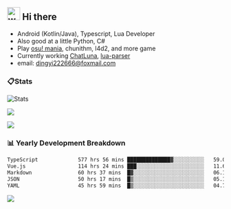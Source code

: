  ## <img alt="wave" src="https://raw.githubusercontent.com/MartinHeinz/MartinHeinz/master/wave.gif" width="30px"> Hi there

- Android (Kotlin/Java), Typescript, Lua Developer
- Also good at a little Python, C#
- Play [osu! mania](https://osu.ppy.sh/users/29808669), chunithm, l4d2, and more game
- Currently working [ChatLuna](https://github.com/ChatLunaLab), [lua-parser](https://github.com/dingyi222666/lua-parser)
- email: [dingyi222666@foxmail.com](mailto:dingyi222666@foxmail.com)

### 📋Stats

![Stats](https://github-readme-stats.vercel.app/api?username=dingyi222666&show_icons=true&icon_color=47A69E&title_color=47A69E&count_private=true)    

![](https://api.githubtrends.io/user/svg/dingyi222666/langs?time_range=one_year&include_private=True&loc_metric=changed&theme=classic)

![](http://github-profile-summary-cards.vercel.app/api/cards/productive-time?username=dingyi222666&theme=nord_dark&utcOffset=8)


### 📊 Yearly Development Breakdown

<!--START_SECTION:waka-->

```txt
TypeScript             577 hrs 56 mins ██████████████▓░░░░░░░░░░   59.05 %
Vue.js                 114 hrs 24 mins ███░░░░░░░░░░░░░░░░░░░░░░   11.69 %
Markdown               60 hrs 37 mins  █▓░░░░░░░░░░░░░░░░░░░░░░░   06.19 %
JSON                   50 hrs 17 mins  █▒░░░░░░░░░░░░░░░░░░░░░░░   05.14 %
YAML                   45 hrs 59 mins  █▒░░░░░░░░░░░░░░░░░░░░░░░   04.70 %
```

<!--END_SECTION:waka-->

![](https://komarev.com/ghpvc/?username=dingyi222666)
